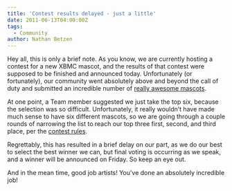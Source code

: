 ```yaml
---
title: 'Contest results delayed - just a little'
date: 2011-06-13T04:00:00Z
tags:
  - Community
author: Nathan Betzen
---
```

Hey all, this is only a brief note. As you know, we are currently hosting a contest for a new XBMC mascot, and the results of that contest were supposed to be finished and announced today. Unfortunately (or fortunately), our community went absolutely above and beyond the call of duty and submitted an incredible number of [really awesome mascots](http://xbmc.exstatic.org/mascots/ "really awesome mascots").

 At one point, a Team member suggested we just take the top six, because the selection was so difficult. Unfortunately, it really wouldn’t have made much sense to have six different mascots, so we are going through a couple rounds of narrowing the list to reach our top three first, second, and third place, per the [contest rules](https://kodi.wiki/natethomas/2011/05/02/mascot-contest/ "mascot rules").

 Regrettably, this has resulted in a brief delay on our part, as we do our best to select the best winner we can, but final voting is occurring as we speak, and a winner will be announced on Friday. So keep an eye out.

 And in the mean time, good job artists! You’ve done an absolutely incredible job!

 